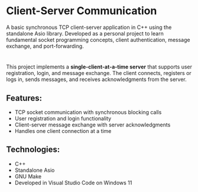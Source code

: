 
# Client-Server Communication

A basic synchronous TCP client-server application in C++ using the standalone Asio library. 
Developed as a personal project to learn fundamental socket programming concepts, client authentication, message exchange, and port-forwarding.

#
This project implements a **single-client-at-a-time server** that supports user registration, login, and message exchange.
The client connects, registers or logs in, sends messages, and receives acknowledgments from the server.

## Features:

- TCP socket communication with synchronous blocking calls
- User registration and login functionality
- Client-server message exchange with server acknowledgments
- Handles one client connection at a time

## Technologies:
- C++
- Standalone Asio
- GNU Make
- Developed in Visual Studio Code on Windows 11
